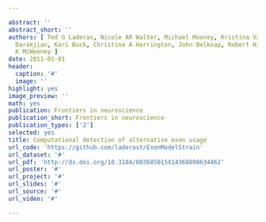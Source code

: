 ```yaml
---

abstract: ''
abstract_short: ''
authors: [ Ted G Laderas, Nicole AR Walter, Michael Mooney, Kristina Vartanian, Priscila
  Darakjian, Kari Buck, Christina A Harrington, John Belknap, Robert Hitzemann, Shannon
  K McWeeney ]
date: 2011-01-01
header:
  caption: '#'
  image: ''
highlight: yes
image_preview: ''
math: yes
publication: Frontiers in neuroscience
publication_short: Frontiers in neuroscience
publication_types: ['2']
selected: yes
title: Computational detection of alternative exon usage
url_code: 'https://github.com/laderast/ExonModelStrain'
url_dataset: '#'
url_pdf: 'http://dx.doi.org/10.3184/003685015X14368898634462'
url_poster: '#'
url_project: '#'
url_slides: '#'
url_source: '#'
url_video: '#'

---
```


